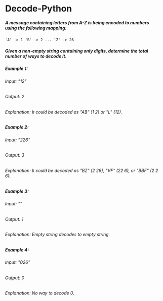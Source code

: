 # Decode-Python

##### A message containing letters from A-Z is being encoded to numbers using the following mapping:
`
'A' -> 1
'B' -> 2
...
'Z' -> 26
`
##### Given a non-empty string containing only digits, determine the total number of ways to decode it.

##### Example 1:

###### Input: "12"
###### Output: 2
###### Explanation: It could be decoded as "AB" (1 2) or "L" (12).
##### Example 2:

###### Input: "226"
###### Output: 3
###### Explanation: It could be decoded as "BZ" (2 26), "VF" (22 6), or "BBF" (2 2 6).

##### Example 3:

###### Input: ""
###### Output: 1
###### Explanation: Empty string decodes to empty string.

##### Example 4:

###### Input: "026"
###### Output: 0
###### Explanation: No way to decode 0.
